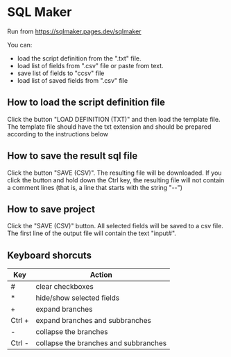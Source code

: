 # SQL Maker

Run from https://sqlmaker.pages.dev/sqlmaker

You can:
- load the script definition from the ".txt" file.
- load list of fields from ".csv" file  or paste from text.
- save list of fields to "ccsv" file
- load list of saved fields from ".csv" file

## How to load the script definition file

Click the button "LOAD DEFINITION (TXT)" and then load the template file. 
The template file should have the txt extension and should be prepared according to the instructions below

## How to save the result sql file

Click the button "SAVE (CSV)". The resulting file will be downloaded. 
If you click the button and hold down the Ctrl key, the resulting file will not contain a comment lines (that is, a line that starts with the string "--")

## How to save project

Click the "SAVE (CSV)" button. All selected fields will be saved to a csv file. The first line of the output file will contain the text "input#".

## Keyboard shorcuts

| Key | Action                    |
|-----|---------------------------|
|  \#  | clear checkboxes          |
|  \*  | hide/show selected fields |
|  \+  | expand branches           |
|  Ctrl \+  | expand branches and subbranches    |
|  \-  | collapse the branches     |
|  Ctrl \-  | collapse the branches  and subbranches   |

